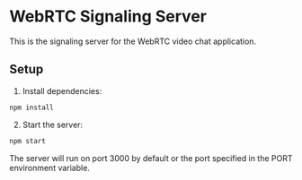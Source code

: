 # WebRTC Signaling Server

This is the signaling server for the WebRTC video chat application.

## Setup

1. Install dependencies:
```bash
npm install
```

2. Start the server:
```bash
npm start
```

The server will run on port 3000 by default or the port specified in the PORT environment variable.
